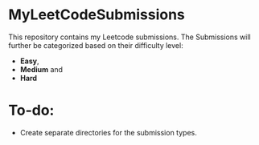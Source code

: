 # MyLeetCodeSubmissions
This repository contains my Leetcode submissions. The Submissions will further be categorized based on their difficulty level:
- **Easy**, 
- **Medium** and 
- **Hard**

# To-do:
- Create separate directories for the submission types.

